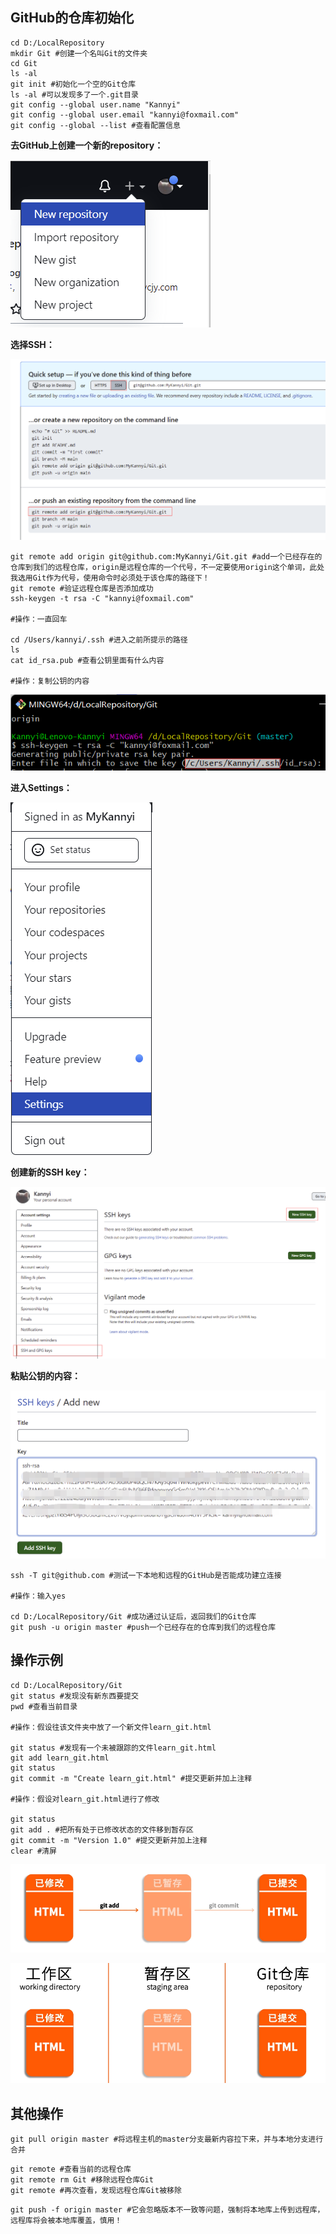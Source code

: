 ## GitHub的仓库初始化

```
cd D:/LocalRepository
mkdir Git #创建一个名叫Git的文件夹
cd Git
ls -al
git init #初始化一个空的Git仓库
ls -al #可以发现多了一个.git目录
git config --global user.name "Kannyi"
git config --global user.email "kannyi@foxmail.com"
git config --global --list #查看配置信息
```

**去GitHub上创建一个新的repository：**

![](Images/3.png)

**选择SSH：**

![](Images/4.png)

```
git remote add origin git@github.com:MyKannyi/Git.git #add一个已经存在的仓库到我们的远程仓库，origin是远程仓库的一个代号，不一定要使用origin这个单词，此处我选用Git作为代号，使用命令时必须处于该仓库的路径下！
git remote #验证远程仓库是否添加成功
ssh-keygen -t rsa -C "kannyi@foxmail.com"

#操作：一直回车

cd /Users/kannyi/.ssh #进入之前所提示的路径
ls
cat id_rsa.pub #查看公钥里面有什么内容

#操作：复制公钥的内容
```

![](Images/5.png)

**进入Settings：**

![](Images/6.png)

**创建新的SSH key：**

![](Images/7.png)

**粘贴公钥的内容：**

![](Images/8.png)

```
ssh -T git@github.com #测试一下本地和远程的GitHub是否能成功建立连接

#操作：输入yes

cd D:/LocalRepository/Git #成功通过认证后，返回我们的Git仓库
git push -u origin master #push一个已经存在的仓库到我们的远程仓库
```



## 操作示例

```
cd D:/LocalRepository/Git
git status #发现没有新东西要提交
pwd #查看当前目录

#操作：假设往该文件夹中放了一个新文件learn_git.html

git status #发现有一个未被跟踪的文件learn_git.html
git add learn_git.html
git status
git commit -m "Create learn_git.html" #提交更新并加上注释

#操作：假设对learn_git.html进行了修改

git status
git add . #把所有处于已修改状态的文件移到暂存区
git commit -m "Version 1.0" #提交更新并加上注释
clear #清屏
```

![](Images/1.png)

![](Images/2.png)



## 其他操作

```
git pull origin master #将远程主机的master分支最新内容拉下来，并与本地分支进行合并
```

```
git remote #查看当前的远程仓库
git remote rm Git #移除远程仓库Git
git remote #再次查看，发现远程仓库Git被移除
```

```
git push -f origin master #它会忽略版本不一致等问题，强制将本地库上传到远程库，远程库将会被本地库覆盖，慎用！
```

